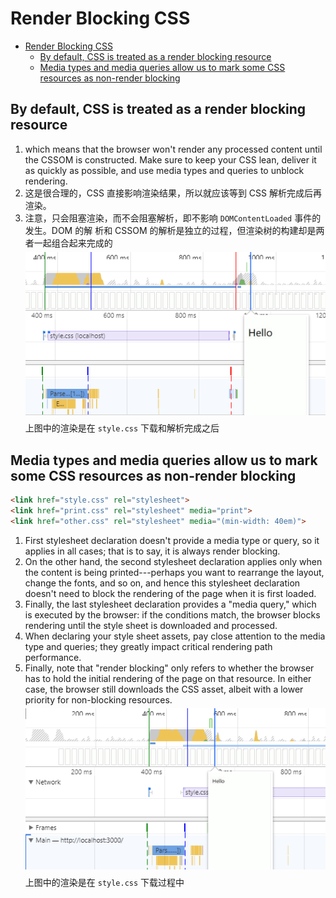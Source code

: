 # Render Blocking CSS


<!-- TOC -->

- [Render Blocking CSS](#render-blocking-css)
    - [By default, CSS is treated as a render blocking resource](#by-default-css-is-treated-as-a-render-blocking-resource)
    - [Media types and media queries allow us to mark some CSS resources as non-render blocking](#media-types-and-media-queries-allow-us-to-mark-some-css-resources-as-non-render-blocking)

<!-- /TOC -->


## By default, CSS is treated as a render blocking resource
1. which means that the browser won't render any processed content until the CSSOM is constructed. Make sure to keep your CSS lean, deliver it as quickly as possible, and use media types and queries to unblock rendering.
2. 这是很合理的，CSS 直接影响渲染结果，所以就应该等到 CSS 解析完成后再渲染。
3. 注意，只会阻塞渲染，而不会阻塞解析，即不影响 `DOMContentLoaded` 事件的发生。DOM 的解 析和 CSSOM 的解析是独立的过程，但渲染树的构建却是两者一起组合起来完成的
    <img src="./images/blocking-css.png" width="600" style="background: white; display: block; margin: 5px 0 10px 0;"/>
    上图中的渲染是在 `style.css` 下载和解析完成之后


## Media types and media queries allow us to mark some CSS resources as non-render blocking
```html
<link href="style.css" rel="stylesheet">
<link href="print.css" rel="stylesheet" media="print">
<link href="other.css" rel="stylesheet" media="(min-width: 40em)">
```
1. First stylesheet declaration doesn't provide a media type or query, so it applies in all cases; that is to say, it is always render blocking.
2. On the other hand, the second stylesheet declaration applies only when the content is being printed---perhaps you want to rearrange the layout, change the fonts, and so on, and hence this stylesheet declaration doesn't need to block the rendering of the page when it is first loaded.
3. Finally, the last stylesheet declaration provides a "media query," which is executed by the browser: if the conditions match, the browser blocks rendering until the style sheet is downloaded and processed.
4. When declaring your style sheet assets, pay close attention to the media type and queries; they greatly impact critical rendering path performance.
5. Finally, note that "render blocking" only refers to whether the browser has to hold the initial rendering of the page on that resource. In either case, the browser still downloads the CSS asset, albeit with a lower priority for non-blocking resources.
    <img src="./images/no-blocking-css.png" width="600" style="background: white; display: block; margin: 5px 0 10px 0;"/>
    上图中的渲染是在 `style.css` 下载过程中

